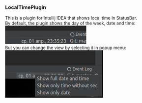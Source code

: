 ### LocalTimePlugin
This is a plugin for Intellij IDEA that shows local time in StatusBar.    
By default, the plugin shows the day of the week, date and time:    
![default view](./DefaultView.png)    
But you can change the view by selecting it in popup menu:    
![view settings](./ViewSettings.png)    
